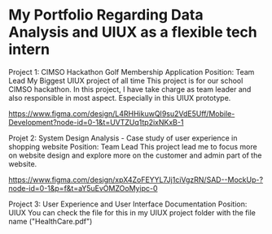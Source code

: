 # My Portfolio Regarding Data Analysis and UIUX as a flexible tech intern


Project 1: CIMSO Hackathon Golf Membership Application
Position: Team Lead
My Biggest UIUX project of all time
This project is for our school CIMSO hackathon. In this project, I have take charge as team leader and also responsible in most aspect. Especially in this UIUX prototype.


https://www.figma.com/design/L4RHHikuwQI9su2VdE5Uff/Mobile-Development?node-id=0-1&t=UVTZUq1tp2ixNKxB-1

Projet 2: System Design Analysis - Case study of user experience in shopping website
Position: Team Lead
This project lead me to focus more on website design and explore more on the customer and admin part of the website. 

https://www.figma.com/design/xpX4ZoFEYYL7Jj1ciVgzRN/SAD--MockUp-?node-id=0-1&p=f&t=aY5uEvOMZOoMyipc-0

Project 3: User Experience and User Interface Documentation
Position: UIUX
You can check the file for this in my UIUX project folder with the file name ("HealthCare.pdf")
